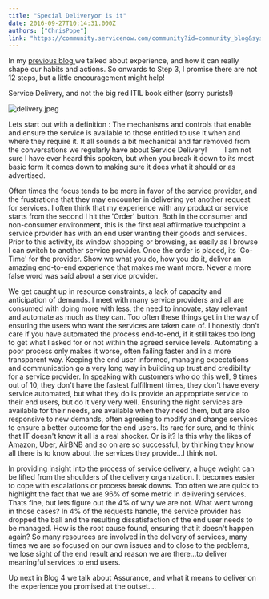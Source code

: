 ```yaml
---
title: "Special Deliveryor is it"
date: 2016-09-27T10:14:31.000Z
authors: ["ChrisPope"]
link: "https://community.servicenow.com/community?id=community_blog&sys_id=936d2e29dbd0dbc01dcaf3231f9619ff"
---
```

<p>In my <a title="" _jive_internal="true" href="/community?id=community_blog&sys_id=6b6caea1dbd0dbc01dcaf3231f961994">previous blog </a>we talked about experience, and how it can really shape our habits and actions. So onwards to Step 3, I promise there are not 12 steps, but a little encouragement might help!</p><p></p><p>Service Delivery, and not the big red ITIL book either (sorry purists!)</p><p></p><p><img   alt="delivery.jpeg" class="image-1 jive-image" src="7ea7488adb1017049c9ffb651f9619f9.iix" style="height: auto;"/></p><p></p><p class="p1">Lets start out with a definition : The mechanisms and controls that enable and ensure the service is available to those entitled to use it when and where they require it. It all sounds a bit mechanical and far removed from the conversations we regularly have about Service Delivery!         I am not sure I have ever heard this spoken, but when you break it down to its most basic form it comes down to making sure it does what it should or as advertised. </p><p class="p1">Often times the focus tends to be more in favor of the service provider, and the frustrations that they may encounter in delivering yet another request for services. I often think that my experience with any product or service starts from the second I hit the 'Order' button. Both in the consumer and non-consumer environment, this is the first real affirmative touchpoint a service provider has with an end user wanting their goods and services. Prior to this activity, its window shopping or browsing, as easily as I browse I can switch to another service provider. Once the order is placed, its 'Go-Time' for the provider. Show we what you do, how you do it, deliver an amazing end-to-end experience that makes me want more. Never a more false word was said about a service provider.</p><p class="p1"></p><p class="p1"></p><p class="p1">We get caught up in resource constraints, a lack of capacity and anticipation of demands. I meet with many service providers and all are consumed with doing more with less, the need to innovate, stay relevant and automate as much as they can. Too often these things get in the way of ensuring the users who want the services are taken care of. I honestly don't care if you have automated the process end-to-end, if it still takes too long to get what I asked for or not within the agreed service levels. Automating a poor process only makes it worse, often failing faster and in a more transparent way. Keeping the end user informed, managing expectations and communication go a very long way in building up trust and credibility for a service provider. In speaking with customers who do this well, 9 times out of 10, they don't have the fastest fulfillment times, they don't have every service automated, but what they do is provide an appropriate service to their end users, but do it very very well. Ensuring the right services are available for their needs, are available when they need them, but are also responsive to new demands, often agreeing to modify and change services to ensure a better outcome for the end users. Its rare for sure, and to think that IT doesn't know it all is a real shocker. Or is it? Is this why the likes of Amazon, Uber, AirBNB and so on are so successful, by thinking they know all there is to know about the services they provide…I think not.</p><p class="p2"></p><p class="p1">In providing insight into the process of service delivery, a huge weight can be lifted from the shoulders of the delivery organization. It becomes easier to cope with escalations or process break downs. Too often we are quick to highlight the fact that we are 96% of some metric in delivering services. Thats fine, but lets figure out the 4% of why we are not. What went wrong in those cases? In 4% of the requests handle, the service provider has dropped the ball and the resulting dissatisfaction of the end user needs to be managed. How is the root cause found, ensuring that it doesn't happen again? So many resources are involved in the delivery of services, many times we are so focused on our own issues and to close to the problems, we lose sight of the end result and reason we are there…to deliver meaningful services to end users.</p><p class="p1"></p><p class="p1">Up next in Blog 4 we talk about Assurance, and what it means to deliver on the experience you promised at the outset....</p>